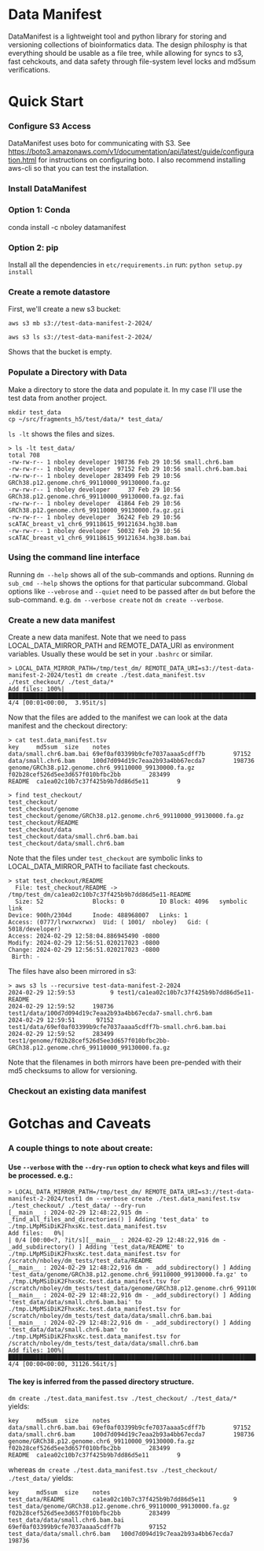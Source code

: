 # Data Manifest

DataManifest is a lightweight tool and python library for storing and versioning collections of bioinformatics data. The design philosphy is that everything should be usable as a file tree, while allowing for syncs to s3, fast cehckouts, and data safety through file-system level locks and md5sum verifications.

# Quick Start

### Configure S3 Access
DataManifest uses boto for communicating with S3. See https://boto3.amazonaws.com/v1/documentation/api/latest/guide/configuration.html for instructions on configuring boto. I also recommend installing aws-cli so that you can test the installation. 

### Install DataManifest

### Option  1: Conda
conda install -c nboley datamanifest


### Option 2: pip
Install all the dependencies in `etc/requirements.in`
run: `python setup.py install`


### Create a remote datastore

First, we'll create a new s3 bucket:
```
aws s3 mb s3://test-data-manifest-2-2024/
```

```
aws s3 ls s3://test-data-manifest-2-2024/
```
Shows that the bucket is empty.

### Populate a Directory with Data

Make a directory to store the data and populate it. In my case I'll use the test data from another project.
```
mkdir test_data
cp ~/src/fragments_h5/test/data/* test_data/
```

`ls -lt` shows the files and sizes. 

```
> ls -lt test_data/
total 708
-rw-rw-r-- 1 nboley developer 198736 Feb 29 10:56 small.chr6.bam
-rw-rw-r-- 1 nboley developer  97152 Feb 29 10:56 small.chr6.bam.bai
-rw-rw-r-- 1 nboley developer 283499 Feb 29 10:56 GRCh38.p12.genome.chr6_99110000_99130000.fa.gz
-rw-rw-r-- 1 nboley developer     37 Feb 29 10:56 GRCh38.p12.genome.chr6_99110000_99130000.fa.gz.fai
-rw-rw-r-- 1 nboley developer  41864 Feb 29 10:56 GRCh38.p12.genome.chr6_99110000_99130000.fa.gz.gzi
-rw-rw-r-- 1 nboley developer  36242 Feb 29 10:56 scATAC_breast_v1_chr6_99118615_99121634.hg38.bam
-rw-rw-r-- 1 nboley developer  50032 Feb 29 10:56 scATAC_breast_v1_chr6_99118615_99121634.hg38.bam.bai
```

### Using the command line interface

Running `dm --help` shows all of the sub-commands and options. 
Running `dm sub_cmd --help` shows the options for that particular subcommand. 
Global options like `--vebrose` and `--quiet` need to be passed after `dm` but before the sub-command. e.g. `dm --verbose create` not `dm create --verbose`.


### Create a new data manifest

Create a new data manifest. Note that we need to pass LOCAL_DATA_MIRROR_PATH and REMOTE_DATA_URI as environment variables. Usually these would be set in your `.bashrc` or similar.
```
> LOCAL_DATA_MIRROR_PATH=/tmp/test_dm/ REMOTE_DATA_URI=s3://test-data-manifest-2-2024/test1 dm create ./test.data_manifest.tsv ./test_checkout/ ./test_data/*
Add files: 100%|████████████████████████████████████████████████████████████████████████████████████████████████████████████████████████████| 4/4 [00:01<00:00,  3.95it/s]
```

Now that the files are added to the manifest we can look at the data manifest and the checkout directory:
```
> cat test.data_manifest.tsv
key     md5sum  size    notes
data/small.chr6.bam.bai 69ef0af03399b9cfe7037aaaa5cdff7b        97152
data/small.chr6.bam     100d7d094d19c7eaa2b93a4bb67ecda7        198736
genome/GRCh38.p12.genome.chr6_99110000_99130000.fa.gz   f02b28cef526d5ee3d657f010bfbc2bb        283499
README  ca1ea02c10b7c37f425b9b7dd86d5e11        9

> find test_checkout/
test_checkout/
test_checkout/genome
test_checkout/genome/GRCh38.p12.genome.chr6_99110000_99130000.fa.gz
test_checkout/README
test_checkout/data
test_checkout/data/small.chr6.bam.bai
test_checkout/data/small.chr6.bam
```

Note that the files under `test_checkout` are symbolic links to LOCAL_DATA_MIRROR_PATH to faciliate fast checkouts. 
```
> stat test_checkout/README 
  File: test_checkout/README -> /tmp/test_dm/ca1ea02c10b7c37f425b9b7dd86d5e11-README
  Size: 52              Blocks: 0          IO Block: 4096   symbolic link
Device: 900h/2304d      Inode: 488968007   Links: 1
Access: (0777/lrwxrwxrwx)  Uid: ( 1001/  nboley)   Gid: ( 5018/developer)
Access: 2024-02-29 12:58:04.886945490 -0800
Modify: 2024-02-29 12:56:51.020217023 -0800
Change: 2024-02-29 12:56:51.020217023 -0800
 Birth: -
```

The files have also been mirrored in s3:
```
> aws s3 ls --recursive test-data-manifest-2-2024
2024-02-29 12:59:53          9 test1/ca1ea02c10b7c37f425b9b7dd86d5e11-README
2024-02-29 12:59:52     198736 test1/data/100d7d094d19c7eaa2b93a4bb67ecda7-small.chr6.bam
2024-02-29 12:59:51      97152 test1/data/69ef0af03399b9cfe7037aaaa5cdff7b-small.chr6.bam.bai
2024-02-29 12:59:52     283499 test1/genome/f02b28cef526d5ee3d657f010bfbc2bb-GRCh38.p12.genome.chr6_99110000_99130000.fa.gz
```

Note that the filenames in both mirrors have been pre-pended with their md5 checksums to allow for versioning.

### Checkout an existing data manifest



# Gotchas and Caveats

### A couple things to note about create:

#### Use `--verbose` with the `--dry-run` option to check what keys and files will be processed. e.g.:
```
> LOCAL_DATA_MIRROR_PATH=/tmp/test_dm/ REMOTE_DATA_URI=s3://test-data-manifest-2-2024/test1 dm --verbose create ./test.data_manifest.tsv ./test_checkout/ ./test_data/ --dry-run
[__main__ : 2024-02-29 12:48:22,915 dm - _find_all_files_and_directories() ] Adding 'test_data' to ./tmp.LMpMSiDiK2FhxsKc.test.data_manifest.tsv
Add files:   0%|                                                                                                                                                                                                                                                                                                                                  | 0/4 [00:00<?, ?it/s][__main__ : 2024-02-29 12:48:22,916 dm - _add_subdirectory() ] Adding 'test_data/README' to ./tmp.LMpMSiDiK2FhxsKc.test.data_manifest.tsv for /scratch/nboley/dm_tests/test_data/README
[__main__ : 2024-02-29 12:48:22,916 dm - _add_subdirectory() ] Adding 'test_data/genome/GRCh38.p12.genome.chr6_99110000_99130000.fa.gz' to ./tmp.LMpMSiDiK2FhxsKc.test.data_manifest.tsv for /scratch/nboley/dm_tests/test_data/genome/GRCh38.p12.genome.chr6_99110000_99130000.fa.gz
[__main__ : 2024-02-29 12:48:22,916 dm - _add_subdirectory() ] Adding 'test_data/data/small.chr6.bam.bai' to ./tmp.LMpMSiDiK2FhxsKc.test.data_manifest.tsv for /scratch/nboley/dm_tests/test_data/data/small.chr6.bam.bai
[__main__ : 2024-02-29 12:48:22,916 dm - _add_subdirectory() ] Adding 'test_data/data/small.chr6.bam' to ./tmp.LMpMSiDiK2FhxsKc.test.data_manifest.tsv for /scratch/nboley/dm_tests/test_data/data/small.chr6.bam
Add files: 100%|█████████████████████████████████████████████████████████████████████████████████████████████████████████████████████████████████████████████████████████████████████████████████████████████████████████████████████████████████████████████████████████████████████████████████████████████████████████████████████████| 4/4 [00:00<00:00, 31126.56it/s]
```


#### The key is inferred from the passed directory structure.

`dm create ./test.data_manifest.tsv ./test_checkout/ ./test_data/*` yields:
```
key     md5sum  size    notes
data/small.chr6.bam.bai 69ef0af03399b9cfe7037aaaa5cdff7b        97152
data/small.chr6.bam     100d7d094d19c7eaa2b93a4bb67ecda7        198736
genome/GRCh38.p12.genome.chr6_99110000_99130000.fa.gz   f02b28cef526d5ee3d657f010bfbc2bb        283499
README  ca1ea02c10b7c37f425b9b7dd86d5e11        9
```

whereas `dm create ./test.data_manifest.tsv ./test_checkout/ ./test_data/` yields:
```
key     md5sum  size    notes
test_data/README        ca1ea02c10b7c37f425b9b7dd86d5e11        9
test_data/genome/GRCh38.p12.genome.chr6_99110000_99130000.fa.gz f02b28cef526d5ee3d657f010bfbc2bb        283499
test_data/data/small.chr6.bam.bai       69ef0af03399b9cfe7037aaaa5cdff7b        97152
test_data/data/small.chr6.bam   100d7d094d19c7eaa2b93a4bb67ecda7        198736
```

